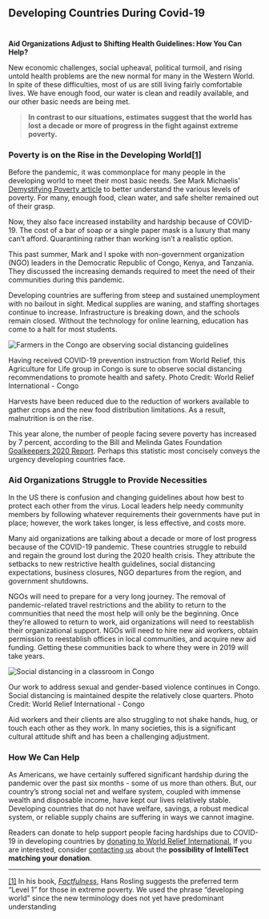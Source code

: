 

## Developing Countries During Covid-19
#
**Aid Organizations Adjust to Shifting Health Guidelines: How You Can Help?**

New economic challenges, social upheaval, political turmoil, and rising untold health problems are the new normal for many in the Western World. In spite of these difficulties, most of us are still living fairly comfortable lives. We have enough food, our water is clean and readily available, and our other basic needs are being met.

> **In contrast to our situations, estimates suggest that the world has lost a decade or more of progress in the fight against extreme poverty.**

### Poverty is on the Rise in the Developing World[[1]](#_ftn1)

Before the pandemic, it was commonplace for many people in the developing world to meet their most basic needs. See Mark Michaelis’ [Demystifying Poverty article](https://intellitect.com/demystified-economic-stereotypes/) to better understand the various levels of poverty. For many, enough food, clean water, and safe shelter remained out of their grasp.

Now, they also face increased instability and hardship because of COVID-19. The cost of a bar of soap or a single paper mask is a luxury that many can’t afford. Quarantining rather than working isn’t a realistic option.

This past summer, Mark and I spoke with non-government organization (NGO) leaders in the Democratic Republic of Congo, Kenya, and Tanzania. They discussed the increasing demands required to meet the need of their communities during this pandemic.

Developing countries are suffering from steep and sustained unemployment with no bailout in sight. Medical supplies are waning, and staffing shortages continue to increase. Infrastructure is breaking down, and the schools remain closed. Without the technology for online learning, education has come to a halt for most students.

![Farmers in the Congo are observing social distancing guidelines](https://intellitect.com/wp-content/uploads/2020/11/Eric-Covid-2.png "Developing Countries: Struggling to Survive the Pandemic")

Having received COVID-19 prevention instruction from World Relief, this Agriculture for Life group in Congo is sure to observe social distancing recommendations to promote health and safety. Photo Credit: World Relief International - Congo

Harvests have been reduced due to the reduction of workers available to gather crops and the new food distribution limitations. As a result, malnutrition is on the rise.

This year alone, the number of people facing severe poverty has increased by 7 percent, according to the Bill and Melinda Gates Foundation [Goalkeepers 2020 Report](https://www.gatesfoundation.org/goalkeepers/report/2020-report/#GlobalPerspective). Perhaps this statistic most concisely conveys the urgency developing countries face.

### Aid Organizations Struggle to Provide Necessities

In the US there is confusion and changing guidelines about how best to protect each other from the virus. Local leaders help needy community members by following whatever requirements their governments have put in place; however, the work takes longer, is less effective, and costs more. 

Many aid organizations are talking about a decade or more of lost progress because of the COVID-19 pandemic. These countries struggle to rebuild and regain the ground lost during the 2020 health crisis. They attribute the setbacks to new restrictive health guidelines, social distancing expectations, business closures, NGO departures from the region, and government shutdowns.

NGOs will need to prepare for a very long journey. The removal of pandemic-related travel restrictions and the ability to return to the communities that need the most help will only be the beginning. Once they’re allowed to return to work, aid organizations will need to reestablish their organizational support. NGOs will need to hire new aid workers, obtain permission to reestablish offices in local communities, and acquire new aid funding. Getting these communities back to where they were in 2019 will take years.

![Social distancing in a classroom in Congo](https://intellitect.com/wp-content/uploads/2020/11/Eric-Covid.png "Developing Countries: Struggling to Survive the Pandemic")

Our work to address sexual and gender-based violence continues in Congo. Social distancing is maintained despite the relatively close quarters. Photo Credit: World Relief International - Congo

Aid workers and their clients are also struggling to not shake hands, hug, or touch each other as they work. In many societies, this is a significant cultural attitude shift and has been a challenging adjustment.

### How We Can Help

As Americans, we have certainly suffered significant hardship during the pandemic over the past six months - some of us more than others. But, our country’s strong social net and welfare system, coupled with immense wealth and disposable income, have kept our lives relatively stable. Developing countries that do not have welfare, savings, a robust medical system, or reliable supply chains are suffering in ways we cannot imagine.

Readers can donate to help support people facing hardships due to COVID-19 in developing countries by [donating to World Relief International.](https://worldrelief.org/covid-19/) If you are interested, consider [contacting us](mailto:newsletter@intellitect.com) about the **possibility of IntelliTect matching your donation**.

* * *

[[1]](#_ftn1ref) In his book, _[Factfulness](https://www.amazon.com/Factfulness-Reasons-World-Things-Better/dp/1250107814)_, Hans Rosling suggests the preferred term “Level 1” for those in extreme poverty. We used the phrase “developing world” since the new terminology does not yet have predominant understanding
